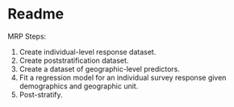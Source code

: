 # Readme

MRP Steps:

1. Create individual-level response dataset.
2. Create poststratification dataset.
3. Create a dataset of geographic-level predictors.
4. Fit a regression model for an individual survey response given demographics and geographic unit.
5. Post-stratify.
